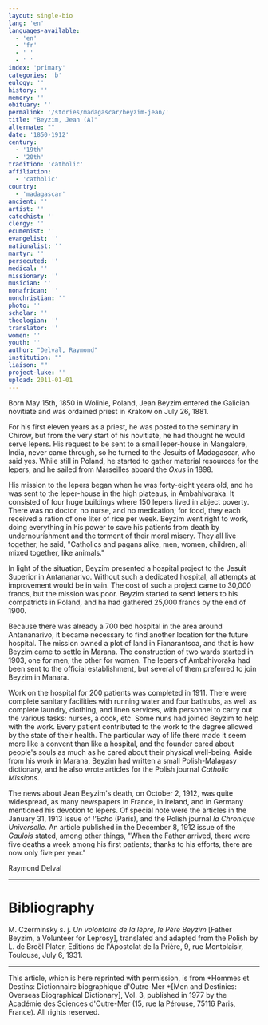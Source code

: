 ```yaml
---
layout: single-bio
lang: 'en'
languages-available:
  - 'en'
  - 'fr'
  - ' '
  - ' '
index: 'primary'
categories: 'b'
eulogy: ''
history: ''
memory: ''
obituary: ''
permalink: '/stories/madagascar/beyzim-jean/'
title: "Beyzim, Jean (A)"
alternate: ""
date: '1850-1912'
century:
  - '19th'
  - '20th'
tradition: 'catholic'
affiliation:
  - 'catholic'
country:
  - 'madagascar'
ancient: ''
artist: ''
catechist: ''
clergy: ''
ecumenist: ''
evangelist: ''
nationalist: ''
martyr: ''
persecuted: ''
medical: ''
missionary: ''
musician: ''
nonafrican: ''
nonchristian: ''
photo: ''
scholar: ''
theologian: ''
translator: ''
women: ''
youth: ''
author: "Delval, Raymond"
institution: ""
liaison: ""
project-luke: ''
upload: 2011-01-01
---
```




Born May 15th, 1850 in Wolinie, Poland, Jean Beyzim entered the Galician novitiate and was ordained priest in Krakow on July 26, 1881.

For his first eleven years as a priest, he was posted to the seminary in Chirow, but from the very start of his novitiate, he had thought he would serve lepers. His request to be sent to a small leper-house in Mangalore, India, never came through, so he turned to the Jesuits of Madagascar, who said yes. While still in Poland, he started to gather material resources for the lepers, and he sailed from Marseilles aboard the *Oxus* in 1898.

His mission to the lepers began when he was forty-eight years old, and he was sent to the leper-house in the high plateaus, in Ambahivoraka. It consisted of four huge buildings where 150 lepers lived in abject poverty. There was no doctor, no nurse, and no medication; for food, they each received a ration of one liter of rice per week. Beyzim went right to work, doing everything in his power to save his patients from death by undernourishment and the torment of their moral misery. They all live together, he said, "Catholics and pagans alike, men, women, children, all mixed together, like animals."

In light of the situation, Beyzim presented a hospital project to the Jesuit Superior in Antananarivo. Without such a dedicated hospital, all attempts at improvement would be in vain. The cost of such a project came to 30,000 francs, but the mission was poor. Beyzim started to send letters to his compatriots in Poland, and ha had gathered 25,000 francs by the end of 1900.

Because there was already a 700 bed hospital in the area around Antananarivo, it became necessary to find another location for the future hospital. The mission owned a plot of land in Fianarantsoa, and that is how Beyzim came to settle in Marana. The construction of two wards started in 1903, one for men, the other for women. The lepers of Ambahivoraka had been sent to the official establishment, but several of them preferred to join Beyzim in Manara.

Work on the hospital for 200 patients was completed in 1911. There were complete sanitary facilities with running water and four bathtubs, as well as complete laundry, clothing, and linen services, with personnel to carry out the various tasks: nurses, a cook, etc. Some nuns had joined Beyzim to help with the work. Every patient contributed to the work to the degree allowed by the state of their health. The particular way of life there made it seem more like a convent than like a hospital, and the founder cared about people's souls as much as he cared about their physical well-being. Aside from his work in Marana, Beyzim had written a small Polish-Malagasy dictionary, and he also wrote articles for the Polish journal *Catholic Missions*.

The news about Jean Beyzim's death, on October 2, 1912, was quite widespread, as many newspapers in France, in Ireland, and in Germany mentioned his devotion to lepers. Of special note were the articles in the January 31, 1913 issue of *l'Echo* (Paris), and the Polish journal *la Chronique Universelle*. An article published in the December 8, 1912 issue of the *Gaulois* stated, among other things, "When the Father arrived, there were five deaths a week among his first patients; thanks to his efforts, there are now only five per year."

Raymond Delval

---

# Bibliography

M. Czerminsky s. j. *Un volontaire de la lèpre, le Père Beyzim* [Father Beyzim, a Volunteer for Leprosy], translated and adapted from the Polish by L. de Broël Plater, Editions de l'Apostolat de la Prière, 9, rue Montplaisir, Toulouse, July 6, 1931.

---

This article, which is here reprinted with permission, is from *Hommes et Destins: Dictionnaire biographique d'Outre-Mer *[Men and Destinies: Overseas Biographical Dictionary], Vol. 3, published in 1977 by the Académie des Sciences d'Outre-Mer (15, rue la Pérouse, 75116 Paris, France). All rights reserved.